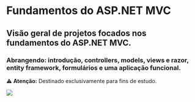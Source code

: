 # Fundamentos do ASP.NET MVC #

##  Visão geral de projetos focados nos fundamentos do ASP.NET MVC. ##

### Abrangendo: introdução, controllers, models, views e razor, entity framework, formulários e uma aplicação funcional. ###

⚠️ **Atenção:** Destinado exclusivamente para fins de estudo.

<div> 
  <a href="https://www.linkedin.com/in/byron-ribeiro-santos-doria-6654b0312" target="_blank"><img src="https://img.shields.io/badge/-LinkedIn-%230077B5?style=for-the-badge&logo=linkedin&logoColor=white" target="_blank"></a>   
</div>
